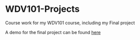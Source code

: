 # WDV101-Projects
Course work for my WDV101 course, including my Final project

A demo for the final project can be found [here](https://youtu.be/BcqrxsAiaas)
